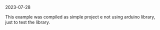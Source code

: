 2023-07-28

This example was compiled as simple project e not using arduino library, just to test the library.

